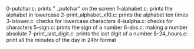 0-putchar.c: prints " _putchar" on the screen
1-alphabet.c: prints the alphabet in lowercase
2-print_alphabet_x10.c: prints the alphabet ten times
3-islower.c: checks for lowercase characters
4-isalpha.c: checks for characters
5-sign.c: prints the sign of a number
6-abs.c: making a number absolute
7-print_last_digit.c: prints the last digit of a number
8-24_hours.c: print all the minutes of the day in 24hr format
